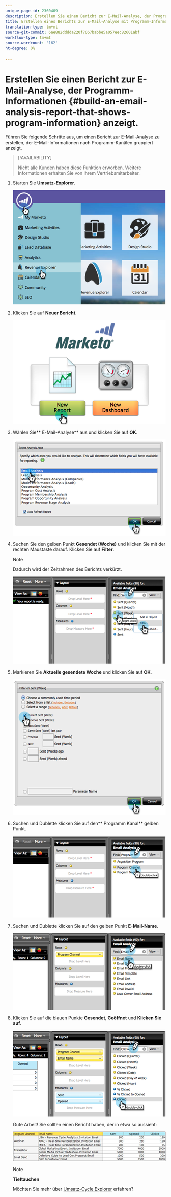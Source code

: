 ```yaml
---
unique-page-id: 2360409
description: Erstellen Sie einen Bericht zur E-Mail-Analyse, der Programm-Informationen - Marketing-Dokumente - Produktdokumentation anzeigt.
title: Erstellen eines Berichts zur E-Mail-Analyse mit Programm-Informationen
translation-type: tm+mt
source-git-commit: 6ae882dddda220f7067babbe5a057eec82601abf
workflow-type: tm+mt
source-wordcount: '162'
ht-degree: 0%

---
```



# Erstellen Sie einen Bericht zur E-Mail-Analyse, der Programm-Informationen {#build-an-email-analysis-report-that-shows-program-information} anzeigt.

Führen Sie folgende Schritte aus, um einen Bericht zur E-Mail-Analyse zu erstellen, der E-Mail-Informationen nach Programm-Kanälen gruppiert anzeigt.

>[!AVAILABILITY]
>
>
>Nicht alle Kunden haben diese Funktion erworben. Weitere Informationen erhalten Sie von Ihrem Vertriebsmitarbeiter.

1. Starten Sie **Umsatz-Explorer**.

   ![](assets/image2014-9-17-19-3a42-3a26.png)

1. Klicken Sie auf **Neuer Bericht**.

   ![](assets/image2014-9-17-19-3a42-3a32.png)

1. Wählen Sie** E-Mail-Analyse** aus und klicken Sie auf **OK**.

   ![](assets/image2014-9-17-19-3a43-3a20.png)

1. Suchen Sie den gelben Punkt **Gesendet (Woche)** und klicken Sie mit der rechten Maustaste darauf. Klicken Sie auf **Filter**.

   >[!NOTE]
   >
   >Dadurch wird der Zeitrahmen des Berichts verkürzt.

   ![](assets/image2014-9-17-19-3a43-3a49.png)

1. Markieren Sie **Aktuelle gesendete Woche** und klicken Sie auf **OK**.

   ![](assets/image2014-9-17-19-3a43-3a59.png)

1. Suchen und Dublette klicken Sie auf den** Programm Kanal** gelben Punkt.

   ![](assets/image2014-9-17-19-3a44-3a14.png)

1. Suchen und Dublette klicken Sie auf den gelben Punkt **E-Mail-Name**.

   ![](assets/image2014-9-17-19-3a44-3a34.png)

1. Klicken Sie auf die blauen Punkte **Gesendet**, **Geöffnet** und **Klicken Sie auf**.

   ![](assets/image2014-9-17-19-3a44-3a41.png)

   Gute Arbeit! Sie sollten einen Bericht haben, der in etwa so aussieht:

   ![](assets/image2014-9-17-19-3a45-3a1.png)

   >[!NOTE]
   >
   >**Tieftauchen**
   >
   >
   >Möchten Sie mehr über [Umsatz-Cycle Explorer](https://docs.marketo.com/display/docs/revenue+cycle+analytics) erfahren?


